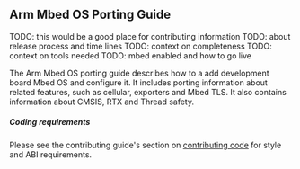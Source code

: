 ## Arm Mbed OS Porting Guide

TODO: this would be a good place for contributing information
TODO: about release process and time lines
TODO: context on completeness
TODO: context on tools needed
TODO: mbed enabled and how to go live

The Arm Mbed OS porting guide describes how to a add development board Mbed OS and configure it. It includes porting information about related features, such as cellular, exporters and Mbed TLS. It also contains information about CMSIS, RTX and Thread safety.

##### Coding requirements

Please see the contributing guide's section on [contributing code](/docs/v5.4/reference/publishing-and-contributing.html#code-style-guide) for style and ABI requirements.
